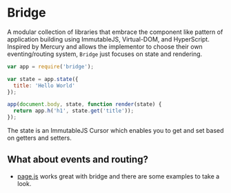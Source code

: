 # Bridge

A modular collection of libraries that embrace the component like pattern of application building using ImmutableJS, Virtual-DOM, and HyperScript.  Inspired by Mercury and allows the implementor to choose their own eventing/routing system, `Bridge` just focuses on state and rendering.

``` js
var app = require('bridge');

var state = app.state({
  title: 'Hello World' 
});

app(document.body, state, function render(state) {
  return app.h('h1', state.get('title'));
});
```

The state is an ImmutableJS Cursor which enables you to get and set based on getters and setters.

## What about events and routing?

* [page.js]() works great with bridge and there are some examples to take a look.